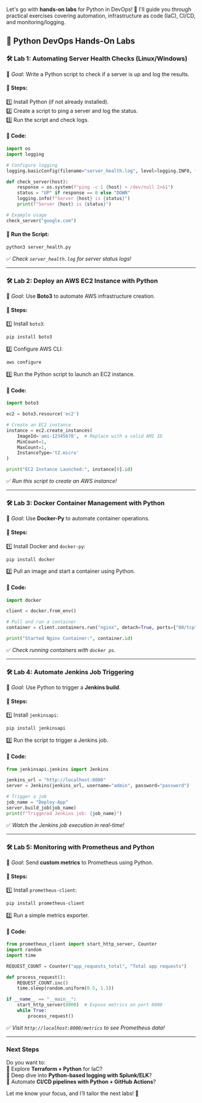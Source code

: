 Let's go with **hands-on labs** for Python in DevOps! 🚀 I'll guide you through practical exercises covering automation, infrastructure as code (IaC), CI/CD, and monitoring/logging.  

## **🔹 Python DevOps Hands-On Labs**  
### **🛠 Lab 1: Automating Server Health Checks (Linux/Windows)**
📌 *Goal*: Write a Python script to check if a server is up and log the results.

#### **🔹 Steps:**
1️⃣ Install Python (if not already installed).  
2️⃣ Create a script to ping a server and log the status.  
3️⃣ Run the script and check logs.  

#### **🔹 Code:**
```python
import os
import logging

# Configure logging
logging.basicConfig(filename="server_health.log", level=logging.INFO, format="%(asctime)s - %(message)s")

def check_server(host):
    response = os.system(f"ping -c 1 {host} > /dev/null 2>&1")
    status = "UP" if response == 0 else "DOWN"
    logging.info(f"Server {host} is {status}")
    print(f"Server {host} is {status}")

# Example usage
check_server("google.com")
```

#### **🔹 Run the Script:**
```sh
python3 server_health.py
```
✅ *Check `server_health.log` for server status logs!*

---

### **🛠 Lab 2: Deploy an AWS EC2 Instance with Python**
📌 *Goal*: Use **Boto3** to automate AWS infrastructure creation.

#### **🔹 Steps:**
1️⃣ Install `boto3`:  
   ```sh
   pip install boto3
   ```
2️⃣ Configure AWS CLI:  
   ```sh
   aws configure
   ```
3️⃣ Run the Python script to launch an EC2 instance.

#### **🔹 Code:**
```python
import boto3

ec2 = boto3.resource('ec2')

# Create an EC2 instance
instance = ec2.create_instances(
    ImageId='ami-12345678',  # Replace with a valid AMI ID
    MinCount=1,
    MaxCount=1,
    InstanceType='t2.micro'
)

print("EC2 Instance Launched:", instance[0].id)
```

✅ *Run this script to create an AWS instance!*

---

### **🛠 Lab 3: Docker Container Management with Python**
📌 *Goal*: Use **Docker-Py** to automate container operations.

#### **🔹 Steps:**
1️⃣ Install Docker and `docker-py`:  
   ```sh
   pip install docker
   ```
2️⃣ Pull an image and start a container using Python.

#### **🔹 Code:**
```python
import docker

client = docker.from_env()

# Pull and run a container
container = client.containers.run("nginx", detach=True, ports={"80/tcp": 8080})

print("Started Nginx Container:", container.id)
```

✅ *Check running containers with `docker ps`.*

---

### **🛠 Lab 4: Automate Jenkins Job Triggering**
📌 *Goal*: Use Python to trigger a **Jenkins build**.

#### **🔹 Steps:**
1️⃣ Install `jenkinsapi`:  
   ```sh
   pip install jenkinsapi
   ```
2️⃣ Run the script to trigger a Jenkins job.

#### **🔹 Code:**
```python
from jenkinsapi.jenkins import Jenkins

jenkins_url = "http://localhost:8080"
server = Jenkins(jenkins_url, username="admin", password="password")

# Trigger a job
job_name = "Deploy-App"
server.build_job(job_name)
print(f"Triggered Jenkins job: {job_name}")
```

✅ *Watch the Jenkins job execution in real-time!*

---

### **🛠 Lab 5: Monitoring with Prometheus and Python**
📌 *Goal*: Send **custom metrics** to Prometheus using Python.

#### **🔹 Steps:**
1️⃣ Install `prometheus-client`:  
   ```sh
   pip install prometheus-client
   ```
2️⃣ Run a simple metrics exporter.

#### **🔹 Code:**
```python
from prometheus_client import start_http_server, Counter
import random
import time

REQUEST_COUNT = Counter("app_requests_total", "Total app requests")

def process_request():
    REQUEST_COUNT.inc()
    time.sleep(random.uniform(0.5, 1.5))

if __name__ == "__main__":
    start_http_server(8000)  # Expose metrics on port 8000
    while True:
        process_request()
```

✅ *Visit `http://localhost:8000/metrics` to see Prometheus data!*

---

### **Next Steps**
Do you want to:  
🔹 Explore **Terraform + Python** for IaC?  
🔹 Deep dive into **Python-based logging with Splunk/ELK**?  
🔹 Automate **CI/CD pipelines with Python + GitHub Actions**?  

Let me know your focus, and I’ll tailor the next labs! 🚀